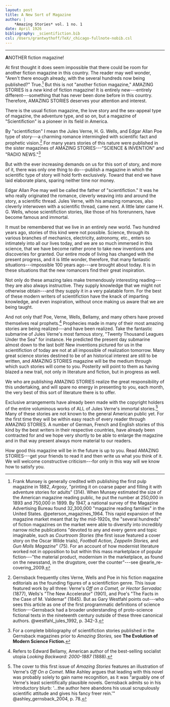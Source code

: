 ```yaml
---
layout: post
title: A New Sort of Magazine
author: |
    *Amazing Stories* vol. 1 no. 1
date: April 1926
bibliography: _scientifiction.bib
csl: /Users/grantwythoff/TeX/_chicago-fullnote-nobib.csl
---
```




* * * * * * * * 

**A**NOTHER fiction magazine!

At first thought it does seem impossible that there could be room for another fiction magazine in this country.  The reader may well wonder, "Aren't there enough already, with the several hundreds now being published?"  True.[^oan]  But this is not "another fiction magazine," AMAZING STORIES is a *new* kind of fiction magazine!  It is entirely new---entirely different---something that has never been done before in this country.  Therefore, AMAZING STORIES deserves your attention and interest.

There is the usual fiction magazine, the love story and the sex-appeal type of magazine, the adventure type, and so on, but a magazine of "Scientifiction" is a pioneer in its field in America.

By "scientifiction" I mean the Jules Verne, H. G. Wells, and Edgar Allan Poe type of story---a charming romance intermingled with scientific fact and prophetic vision.[^sfh]  For many years stories of this nature were published in the sister magazines of AMAZING STORIES---"SCIENCE & INVENTION" and "RADIO NEWS."[^ctg]

But with the ever increasing demands on us for this sort of story, and more of it, there was only one thing to do---publish a magazine in which the scientific type of story will hold forth exclusively.  Toward that end we have laid elaborate plans, sparing neither time nor money.

Edgar Allan Poe may well be called the father of "scientifiction."  It was he who really originated the romance, cleverly weaving into and around the story, a scientific thread.  Jules Verne, with his amazing romances, also cleverly interwoven with a scientific thread, came next.  A little later came H. G. Wells, whose scientifiction stories, like those of his forerunners, have become famous and immortal.

It must be remembered that we live in an entirely new world.  Two hundred years ago, stories of this kind were not possible.  Science, through its various branches of mechanics, electricity, astronomy, etc., enters so intimately into all our lives today, and we are so much immersed in this science, that we have become rather prone to take new inventions and discoveries for granted.  Our entire mode of living has changed with the present progress, and it is little wonder, therefore, that many fantastic situations---impossible 100 years ago---are brought about today.  It is in these situations that the new romancers find their great inspiration.

Not only do these amazing tales make tremendously interesting reading---they are also always instructive.  They supply knowledge that we might not otherwise obtain---and they supply it in a very palatable form.  For the best of these modern writers of scientifiction have the knack of imparting knowledge, and even inspiration, without once making us aware that we are being taught.

And not only that!  Poe, Verne, Wells, Bellamy, and many others have proved themselves real prophets.[^eby]  Prophecies made in many of their most amazing stories are being realized---and have been realized.  Take the fantastic submarine of Jules Verne's most famous story, "Twenty Thousand Leagues Under the Sea" for instance.  He predicted the present day submarine almost down to the last bolt!  New inventions pictured for us in the scientifiction of today are not at all impossible of realization tomorrow.  Many great science stories destined to be of an historical interest are still to be written, and AMAZING STORIES magazine will be the medium through which such stories will come to you.  Posterity will point to them as having blazed a new trail, not only in literature and fiction, but in progress as well.

We who are publishing AMAZING STORIES realize the great responsibility of this undertaking, and will spare no energy in presenting to you, each month, the very best of this sort of literature there is to offer.

Exclusive arrangements have already been made with the copyright holders of the entire voluminous works of ALL of Jules Verne's immortal stories.[^ibt]  Many of these stories are not known to the general American public yet.  For the first time they will be within easy reach of every reader through AMAZING STORIES.  A number of German, French and English stories of this kind by the best writers in their respective countries, have already been contracted for and we hope very shortly to be able to enlarge the magazine and in that way present always more material to our readers.

How good this magazine will be in the future is up to you.  Read AMAZING STORIES---get your friends to read it and then write us what you think of it.  We will welcome constructive criticism---for only in this way will we know how to satisfy you.
    
[^oan]: Frank Munsey is generally credited with publishing the first pulp magazine in 1882, *Argosy*, "printing it on coarse paper and filling it with adventure stories for adults" (314).  When Munsey estimated the size of the American magazine reading public, he put the number at 250,000 in 1893 and 750,000 in 1899.  By 1947, a national survey of the Magazine Advertising Bureau found 32,300,000 "magazine reading families" in the United States. @peterson_magazines_1964.  This rapid expansion of the magazine market meant that by the mid-1920s, the "several hundreds" of fiction magazines on the market were able to diversify into incredibly narrow niche publications "devoted to any and every genre and topic imaginable, such as *Courtroom Stories* (the first issue featured a cover story on the Oscar Wilde trials), *Football Action, Zeppelin Stories,* and *Gun Molls Magazine*" (75).  For an account of how modernist literature worked not in opposition to but within this mass marketplace of popular fiction---"the material product, modernism in the marketplace, as found on the newsstand, in the drugstore, over the counter"---see @earle_re-covering_2009.

[^sfh]: Gernsback frequently cites Verne, Wells and Poe in his fiction magazine editorials as the founding figures of a scientifiction genre.  This issue featured work by all three: Verne's *Off on a Comet, or Hector Servadac* (1877), Wells's "The New Accelerator" (1901), and Poe's "The Facts in the Case of M. Valdemar" (1845).  But as Gary Westfahl points out---who sees this article as one of the first programmatic definitions of science fiction---Gernsback had a broader understanding of proto-science fictional texts in the nineteenth century outside of these three canonical authors. @westfahl_jules_1992, p. 342-3.

[^ctg]: For a complete bibliography of scientifiction stories published in the Gernsback magazines prior to *Amazing Stories,* see **The Evolution of Modern Science Fiction.**

[^eby]: Refers to Edward Bellamy, American author of the best-selling socialist utopia *Looking Backward: 2000-1887* (1888).

[^ibt]: The cover to this first issue of *Amazing Stories* features an illustration of Verne's *Off On a Comet.*  Mike Ashley argues that leading with this novel was probably solely to gain name recognition, as it was "arguably one of Verne's least scientifically plausible novels.  Gernsback admits so in his introductory blurb:  '…the author here abandons his usual scrupulously scientific attitude and gives his fancy freer rein.'"  @ashley_gernsback_2004, p. 78.